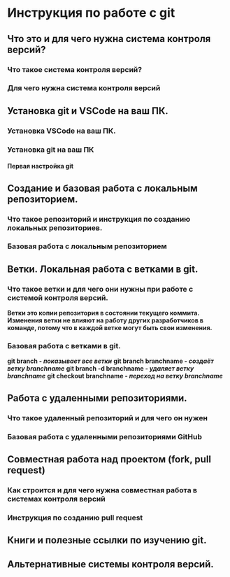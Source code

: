 # Инструкция по работе с git

## Что это и для чего нужна система контроля версий?

### Что такое система контроля версий?

### Для чего нужна система контроля версий

## Установка git и VSCode на ваш ПК.

### Установка VSCode на ваш ПК.

### Установка git на ваш ПК

#### Первая настройка git

## Создание и базовая работа с локальным репозиторием.

### Что такое репозиторий и инструкция по созданию локальных репозиториев.

### Базовая работа с локальным репозиторием

## Ветки. Локальная работа с ветками в git.

### Что такое ветки и для чего они нужны при работе с системой контроля версий.

**Ветки это копии репозитория в состоянии текущего коммита. Изменения ветки не влияют на работу других разработчиков в команде, потому что в каждой ветке могут быть свои изменения.**

### Базовая работа с ветками в git.

**git branch _- показывает все ветки_**
**git branch branchname _- создаёт ветку branchname_**
**git branch -d branchname  _- удаляет ветку branchname_**
**git checkout branchname _- переход на ветку branchname_**

## Работа с удаленными репозиториями.

### Что такое удаленный репозиторий и для чего он нужен

### Базовая работа с удаленными репозиториями GitHub

## Совместная работа над проектом (fork, pull request)

### Как строится и для чего нужна совместная работа в системах контроля версий

### Инструкция по созданию pull request

## Книги и полезные ссылки по изучению git.

## Альтернативные системы контроля версий.
